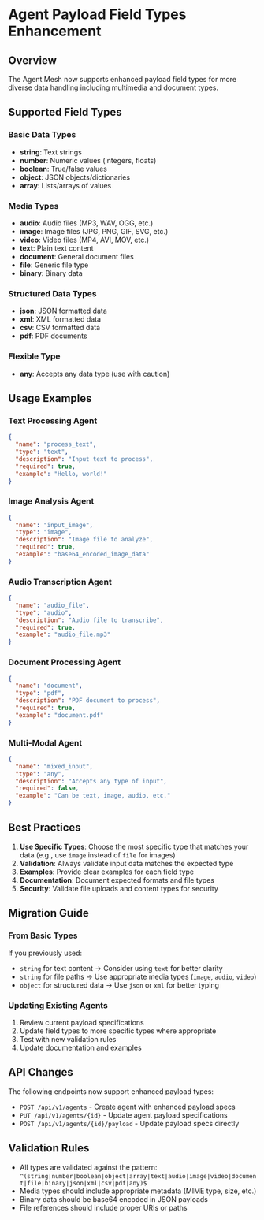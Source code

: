 # Agent Payload Field Types Enhancement

## Overview
The Agent Mesh now supports enhanced payload field types for more diverse data handling including multimedia and document types.

## Supported Field Types

### Basic Data Types
- **string**: Text strings
- **number**: Numeric values (integers, floats)
- **boolean**: True/false values
- **object**: JSON objects/dictionaries
- **array**: Lists/arrays of values

### Media Types
- **audio**: Audio files (MP3, WAV, OGG, etc.)
- **image**: Image files (JPG, PNG, GIF, SVG, etc.)
- **video**: Video files (MP4, AVI, MOV, etc.)
- **text**: Plain text content
- **document**: General document files
- **file**: Generic file type
- **binary**: Binary data

### Structured Data Types
- **json**: JSON formatted data
- **xml**: XML formatted data
- **csv**: CSV formatted data
- **pdf**: PDF documents

### Flexible Type
- **any**: Accepts any data type (use with caution)

## Usage Examples

### Text Processing Agent
```json
{
  "name": "process_text",
  "type": "text",
  "description": "Input text to process",
  "required": true,
  "example": "Hello, world!"
}
```

### Image Analysis Agent
```json
{
  "name": "input_image",
  "type": "image",
  "description": "Image file to analyze",
  "required": true,
  "example": "base64_encoded_image_data"
}
```

### Audio Transcription Agent
```json
{
  "name": "audio_file",
  "type": "audio",
  "description": "Audio file to transcribe",
  "required": true,
  "example": "audio_file.mp3"
}
```

### Document Processing Agent
```json
{
  "name": "document",
  "type": "pdf",
  "description": "PDF document to process",
  "required": true,
  "example": "document.pdf"
}
```

### Multi-Modal Agent
```json
{
  "name": "mixed_input",
  "type": "any",
  "description": "Accepts any type of input",
  "required": false,
  "example": "Can be text, image, audio, etc."
}
```

## Best Practices

1. **Use Specific Types**: Choose the most specific type that matches your data (e.g., use `image` instead of `file` for images)
2. **Validation**: Always validate input data matches the expected type
3. **Examples**: Provide clear examples for each field type
4. **Documentation**: Document expected formats and file types
5. **Security**: Validate file uploads and content types for security

## Migration Guide

### From Basic Types
If you previously used:
- `string` for text content → Consider using `text` for better clarity
- `string` for file paths → Use appropriate media types (`image`, `audio`, `video`)
- `object` for structured data → Use `json` or `xml` for better typing

### Updating Existing Agents
1. Review current payload specifications
2. Update field types to more specific types where appropriate
3. Test with new validation rules
4. Update documentation and examples

## API Changes

The following endpoints now support enhanced payload types:
- `POST /api/v1/agents` - Create agent with enhanced payload specs
- `PUT /api/v1/agents/{id}` - Update agent payload specifications
- `POST /api/v1/agents/{id}/payload` - Update payload specs directly

## Validation Rules

- All types are validated against the pattern: `^(string|number|boolean|object|array|text|audio|image|video|document|file|binary|json|xml|csv|pdf|any)$`
- Media types should include appropriate metadata (MIME type, size, etc.)
- Binary data should be base64 encoded in JSON payloads
- File references should include proper URIs or paths
